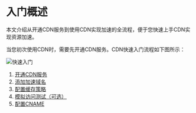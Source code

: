 # 入门概述

本文介绍从开通CDN服务到使用CDN实现加速的全流程，便于您快速上手CDN实现资源加速。

当您初次使用CDN时，需要先开通CDN服务。CDN快速入门流程如下图所示：

![快速入门](https://static-aliyun-doc.oss-accelerate.aliyuncs.com/assets/img/zh-CN/7855946161/p54964.png)

1.  [开通CDN服务](/cn.zh-CN/快速入门/开通CDN服务.md)
2.  [添加加速域名](/cn.zh-CN/快速入门/添加加速域名.md)
3.  [配置缓存策略](/cn.zh-CN/快速入门/配置缓存策略.md)
4.  [模拟访问测试（可选）](/cn.zh-CN/快速入门/模拟访问测试（可选）.md)
5.  [配置CNAME](/cn.zh-CN/快速入门/配置CNAME.md)

